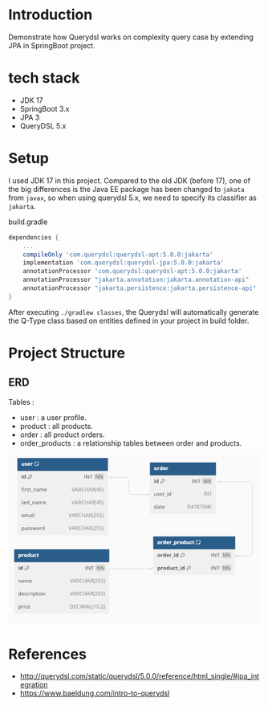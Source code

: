 # Introduction

Demonstrate how Querydsl works on complexity query case by extending JPA in SpringBoot project. 

# tech stack

- JDK 17
- SpringBoot 3.x
- JPA 3
- QueryDSL 5.x

# Setup
I used JDK 17 in this project. Compared to the old JDK (before 17), one of the big differences is the Java EE package 
has been changed to `jakata` from `javax`, so when using querydsl 5.x, we need to specify its classifier as `jakarta`.

build.gradle
```groovy
dependencies {
    ...
    compileOnly 'com.querydsl:querydsl-apt:5.0.0:jakarta'
    implementation 'com.querydsl:querydsl-jpa:5.0.0:jakarta'
    annotationProcessor 'com.querydsl:querydsl-apt:5.0.0:jakarta'
    annotationProcessor "jakarta.annotation:jakarta.annotation-api"
    annotationProcessor "jakarta.persistence:jakarta.persistence-api"
}
```

After executing `./gradlew classes`, the Querydsl will automatically generate the Q-Type class based on entities defined 
in your project in build folder.

# Project Structure

## ERD
Tables : 
- user : a user profile.
- product : all products.
- order : all product orders.
- order_products : a relationship tables between order and products.

![erd](./doc/erd.png)

# References
- http://querydsl.com/static/querydsl/5.0.0/reference/html_single/#jpa_integration
- https://www.baeldung.com/intro-to-querydsl